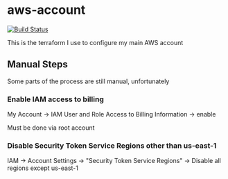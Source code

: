 aws-account
===========

[![Build Status](https://img.shields.io/travis/com/akerl/aws-account.svg)](https://travis-ci.com/akerl/aws-account)

This is the terraform I use to configure my main AWS account

## Manual Steps

Some parts of the process are still manual, unfortunately

### Enable IAM access to billing

My Account -> IAM User and Role Access to Billing Information -> enable

Must be done via root account

### Disable Security Token Service Regions other than us-east-1

IAM -> Account Settings -> "Security Token Service Regions" -> Disable all regions except us-east-1

